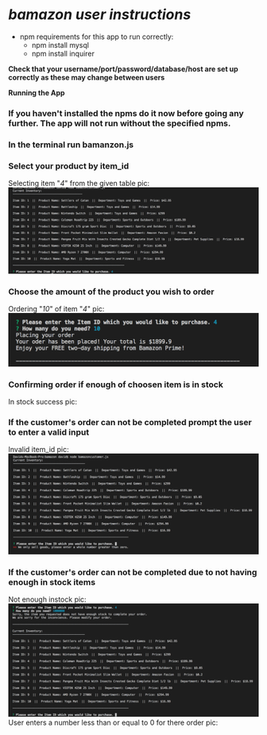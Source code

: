 #  *bamazon user instructions*

* npm requirements for this app to run correctly:
  * npm install mysql
  * npm install inquirer
  
**Check that your username/port/password/database/host are set up correctly as these may change between users**

**Running the App**
### If you haven't installed the npms do it now before going any further. The app will not run without the specified npms.


### In the terminal run bamanzon.js
 

### Select your product by item_id
 Selecting item "*4*" from the given table pic:
 ![alt text](https://github.com/AviatorDB4/bamazon/blob/master/images/Screen%20Shot%202018-10-16%20at%2012.39.46%20AM.png)
### Choose the amount of the product you wish to order
 Ordering "*10*" of item "*4*" pic:
 ![alt text](https://github.com/AviatorDB4/bamazon/blob/master/images/Screen%20Shot%202018-10-16%20at%2012.40.35%20AM.png)

### Confirming order if enough of choosen item is in stock
 In stock success pic:

### If the customer's order can not be completed prompt the user to enter a valid input
 Invalid item_id pic:
![alt text](https://github.com/AviatorDB4/bamazon/blob/master/images/Screen%20Shot%202018-10-16%20at%2012.41.25%20AM.png)
 
### If the customer's order can not be completed due to not having enough in stock items
 Not enough instock pic:
![alt text](https://github.com/AviatorDB4/bamazon/blob/master/images/Screen%20Shot%202018-10-16%20at%2012.42.13%20AM.png)
 User enters a number less than or equal to 0 for there order pic:
